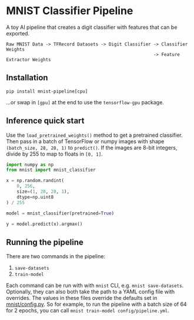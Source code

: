 # MNIST Classifier Pipeline
A toy AI pipeline that creates a digit classifier with features that can be exported.

```
Raw MNIST Data -> TFRecord Datasets -> Digit Classifier -> Classifier Weights
                                                        -> Feature Extractor Weights
```

## Installation

``` shell
pip install mnist-pipeline[cpu]
```
...or swap in `[gpu]` at the end to use the `tensorflow-gpu` package.

## Inference quick start

Use the `load_pretrained_weights()` method to get a pretrained classifier. Then pass in a batch of TensorFlow or numpy images with shape `(batch_size, 28, 28, 1)` to `predict()`. If the images are 8-bit integers, divide by 255 to map to floats in `[0, 1]`.

``` python
import numpy as np
from mnist import mnist_classifier

x = np.random.randint(
    0, 256,
    size=(1, 28, 28, 1),
    dtype=np.uint8
) / 255

model = mnist_classifier(pretrained=True)

y = model.predict(x).argmax()
```

## Running the pipeline

There are two commands in the pipeline:

1. `save-datasets`
2. `train-model`

Each command can be run with with `mnist` CLI, e.g. `mnist save-datasets`. Optionally, they can also both take the path to a YAML config file with overrides. The values in these files override the defaults set in [mnist/config.py](./mnist/config.py). So for example, to run the pipeline with a batch size of 64 for 2 epochs, you can call `mnist train-model config/pipeline.yml`.
